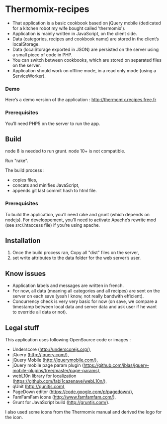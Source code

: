 # Thermomix-recipes

- That application is a basic cookbook based on jQuery mobile (dedicated for a kitchen robot my wife bought called 'thermomix').
- Application is mainly written in JavaScript, on the client side.
- Data (categories, recipes and cookbook name) are stored in the client’s localStorage.
- Data (localStorage exported in JSON) are persisted on the server using a small piece of code in PHP.
- You can switch between cookbooks, which are stored on separated files on the server.
- Application should work on offline mode, in a read only mode (using a ServiceWorker).

### Demo

Here’s a demo version of the application : http://thermomix.recipes.free.fr

### Prerequisites

You’ll need PHP5 on the server to run the app.

## Build

node 8 is needed to run grunt.
node 10+ is not compatible.

Run "rake".

The build process :

- copies files,
- concats and minifies JavaScript,
- appends git last commit hash to html file.

### Prerequisites

To build the application, you’ll need rake and grunt (which depends on nodejs).
For developpement, you’ll need to activate Apache’s rewrite mod (see src/.htaccess file) if you’re using apache.

## Installation

1. Once the build process ran, Copy all "dist" files on the server,
2. set write attributes to the data folder for the web server’s user.

## Know issues

- Application labels and messages are written in french.
- For now, all data (meaning all categories and all recipes) are sent on the server on each save (yeah I know, not really bandwith efficient).
- Concurrency check is very very basic for now (on save, we compare a timestamp between local data and server data and ask user if he want to override all data or not).

## Legal stuff

This application uses following OpenSource code or images :
- Underscore (http://underscorejs.org/),
- jQuery (http://jquery.com/),
- jQuery Mobile (http://jquerymobile.com/),
- jQuery mobile page param plugin (https://github.com/jblas/jquery-mobile-plugins/tree/master/page-params),
- webL10n library for localization (https://github.com/fabi1cazenave/webL10n/),
- qUnit (http://qunitjs.com),
- PageDown editor (https://code.google.com/p/pagedown/),
- FamFamFam icons (http://www.famfamfam.com/),
- Grunt for JavaScript build (http://gruntjs.com/).

I also used some icons from the Thermomix manual and derived the logo for the icon.
